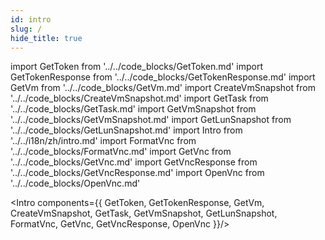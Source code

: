```yaml
---
id: intro
slug: /
hide_title: true
---
```

import GetToken from '../../code_blocks/GetToken.md'
import GetTokenResponse from '../../code_blocks/GetTokenResponse.md'
import GetVm from '../../code_blocks/GetVm.md'
import CreateVmSnapshot from '../../code_blocks/CreateVmSnapshot.md'
import GetTask from '../../code_blocks/GetTask.md'
import GetVmSnapshot from '../../code_blocks/GetVmSnapshot.md'
import GetLunSnapshot from '../../code_blocks/GetLunSnapshot.md'
import Intro from '../../i18n/zh/intro.md'
import FormatVnc from '../../code_blocks/FormatVnc.md'
import GetVnc from '../../code_blocks/GetVnc.md'
import GetVncResponse from '../../code_blocks/GetVncResponse.md'
import OpenVnc from '../../code_blocks/OpenVnc.md'


<Intro components={{ 
 GetToken,
 GetTokenResponse,
 GetVm,
 CreateVmSnapshot,
 GetTask,
 GetVmSnapshot,
 GetLunSnapshot,
 FormatVnc,
 GetVnc,
 GetVncResponse,
 OpenVnc
}}/>